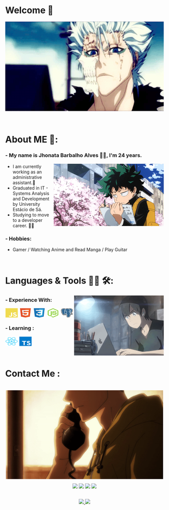 # Welcome 🥳
<div align="center">
  <img hight="600" width="1000" alt="GIF" align="center" src="https://github.com/4llves/4llves/blob/main/grimm.gif">  
</div>

</br>
</br>

# About ME 👦:


### - My name is Jhonata Barbalho Alves 🐱‍👤, I'm 24 years.

<img hight="250" width="350" alt="GIF" align="right" src="https://github.com/4llves/4llves/blob/main/deku_anoted.gif">

- I am currently working as an administrative assistant.📑
- Graduated in IT - Systems Analysis and Development by University Estácio de Sá.
- Studying to move to a developer career. 👨‍💻

### - Hobbies:
- Gamer / Watching Anime and Read Manga / Play Guitar

</br>

# Languages & Tools 👨‍💻 🛠:

<img hight="185" width="285" alt="GIF" align="right" src="https://github.com/4llves/4llves/blob/main/tools_skill.gif">

### - Experience With:

<p align="left">  
  <img align="center" alt="4llves-Js" height="30" width="40" src="https://raw.githubusercontent.com/devicons/devicon/master/icons/javascript/javascript-plain.svg">  
  <img align="center" alt="4llves-HTML" height="30" width="40" src="https://raw.githubusercontent.com/devicons/devicon/master/icons/html5/html5-original.svg">
  <img align="center" alt="4llves-CSS" height="30" width="40" src="https://raw.githubusercontent.com/devicons/devicon/master/icons/css3/css3-original.svg">
  <img align="center" alt="4llves-NodeJS" height="30" width="40" src="https://github.com/devicons/devicon/blob/master/icons/nodejs/nodejs-original.svg"> 
  <img align="center" alt="4llves-PostgreSQL" height="30" width="40" src="https://github.com/devicons/devicon/blob/master/icons/postgresql/postgresql-original.svg">
</p>

### - Learning :

<p align="left"> 
  <img align="center" alt="4llves-React" height="30" width="40" src="https://raw.githubusercontent.com/devicons/devicon/master/icons/react/react-original.svg">
  <img align="center" alt="4llves-Ts" height="30" width="40" src="https://raw.githubusercontent.com/devicons/devicon/master/icons/typescript/typescript-plain.svg">  
</p>

</br>

# Contact Me :

<div align="center">
</br>

<img align="center" hight="400" width="500" alt="GIF" align="center" src="https://github.com/4llves/4llves/blob/main/talk_to_me.gif">

<p align="center">
  
  <a href="https://instagram.com/4llves_" target="_blank"><img src="https://img.shields.io/badge/Instagram-E4405F?style=for-the-badge&logo=instagram&logoColor=white" target="_blank"></a>
 	<a href="https://www.twitch.tv/4llves" target="_blank"><img src="https://img.shields.io/badge/Twitch-9146FF?style=for-the-badge&logo=twitch&logoColor=white" target="_blank"></a>    <a href = "mailto:jhonatab4@gmail.com"><img src="https://img.shields.io/badge/-Gmail-%23333?style=for-the-badge&logo=gmail&logoColor=white" target="_blank"></a> 
  <a href="https://www.linkedin.com/in/jhonata-barbalho-alves-7341a7124" target="_blank"><img src="https://img.shields.io/badge/-LinkedIn-%230077B5?style=for-the-badge&logo=linkedin&logoColor=white" target="_blank"></a>    
  
</p>
</div>

##

<div align="center">
  <a href="https://github.com/4llves">
  <img height="180em" src="https://github-readme-stats.vercel.app/api?username=4llves&show_icons=true&theme=highcontrast&include_all_commits=true&count_private=true"/>
  <img height="180em" src="https://github-readme-stats.vercel.app/api/top-langs/?username=4llves&layout=compact&langs_count=7&theme=highcontrast"/>
</div>
